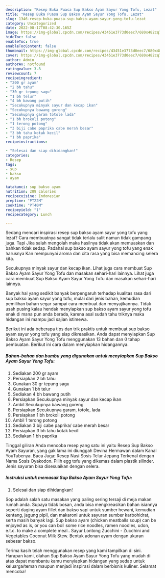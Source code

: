 ```yaml
---
description: "Resep Buka Puasa Sup Bakso Ayam Sayur Yong Tofu, Lezat"
title: "Resep Buka Puasa Sup Bakso Ayam Sayur Yong Tofu, Lezat"
slug: 1346-resep-buka-puasa-sup-bakso-ayam-sayur-yong-tofu-lezat
category: Uncategorized
date: 2022-08-17T08:42:30.165Z
image: https://img-global.cpcdn.com/recipes/43451e3773d0eec7/680x482cq70/sup-bakso-ayam-sayur-yong-tofu-foto-resep-utama.jpg
hideToc: false
enableToc: true
enableTocContent: false
thumbnail: https://img-global.cpcdn.com/recipes/43451e3773d0eec7/680x482cq70/sup-bakso-ayam-sayur-yong-tofu-foto-resep-utama.jpg
cover: https://img-global.cpcdn.com/recipes/43451e3773d0eec7/680x482cq70/sup-bakso-ayam-sayur-yong-tofu-foto-resep-utama.jpg
author: Admin
authorAv: notfound
ratingvalue: 3.8
reviewcount: 7
recipeingredient:
- "200 gr ayam"
- "2 bh tahu"
- "30 gr tepung sagu"
- "1 bh telur"
- "4 bh bawang putih"
- "Secukupnya minyak sayur dan kecap ikan"
- "Secukupnya bawang goreng"
- "Secukupnya garam totole lada"
- "1 bh brokoli potong"
- "1 terong potong"
- "3 biji cabe paprika cabe merah besar"
- "3 bh tahu kotak kecil"
- "1 bh paprika"
recipeinstructions:

- "Selesai dan siap dihidangkan!"
categories:
- Resep
tags:
- sup
- bakso
- ayam

katakunci: sup bakso ayam 
nutrition: 209 calories
recipecuisine: Indonesian
preptime: "PT22M"
cooktime: "PT40M"
recipeyield: "1"
recipecategory: Lunch

---
```



Sedang mencari inspirasi resep sup bakso ayam sayur yong tofu yang lezat? Cara membuatnya sangat tidak terlalu sulit namun tidak gampang juga. Tapi Jika salah mengolah maka hasilnya tidak akan memuaskan dan bahkan tidak sedap. Padahal sup bakso ayam sayur yong tofu yang enak harusnya Kan mempunyai aroma dan cita rasa yang bisa memancing selera kita.


Secukupnya minyak sayur dan kecap ikan. Lihat juga cara membuat Sup Bakso Ayam Sayur Yong Tofu dan masakan sehari-hari lainnya. Lihat juga cara membuat Sup Bakso Ayam Sayur Yong Tofu dan masakan sehari-hari lainnya.

Banyak hal yang sedikit banyak berpengaruh terhadap kualitas rasa dari sup bakso ayam sayur yong tofu, mulai dari jenis bahan, kemudian pemilihan bahan segar sampai cara membuat dan menyajikannya. Tidak usah pusing kalau hendak menyiapkan sup bakso ayam sayur yong tofu enak di mana pun anda berada, karena asal sudah tahu triknya maka hidangan ini mampu jadi sajian istimewa.


Berikut ini ada beberapa tips dan trik praktis untuk membuat sup bakso ayam sayur yong tofu yang siap dikreasikan. Anda dapat menyiapkan Sup Bakso Ayam Sayur Yong Tofu menggunakan 13 bahan dan 0 tahap pembuatan. Berikut ini cara dalam menyiapkan hidangannya.

<!--inarticleads1-->

##### Bahan-bahan dan bumbu yang digunakan untuk menyiapkan Sup Bakso Ayam Sayur Yong Tofu:

1. Sediakan 200 gr ayam
1. Persiapkan 2 bh tahu
1. Gunakan 30 gr tepung sagu
1. Gunakan 1 bh telur
1. Sediakan 4 bh bawang putih
1. Persiapkan Secukupnya minyak sayur dan kecap ikan
1. Ambil Secukupnya bawang goreng
1. Persiapkan Secukupnya garam, totole, lada
1. Persiapkan 1 bh brokoli potong
1. Ambil 1 terong potong
1. Sediakan 3 biji cabe paprika/ cabe merah besar
1. Persiapkan 3 bh tahu kotak kecil
1. Sediakan 1 bh paprika


Tinggal giliran Anda mencoba resep yang satu ini yaitu Resep Sup Bakso Ayam Sayuran, yang gak lama ini diunggah Devina Hermawan dalam Kanal YouTubenya. Baca Juga: Resep Nasi Sosis Telur Jepang Terkenal dengan Nama Sosis Oyakodon. Pilih egg tofu yang dikemas dalam plastik silinder. Jenis sayuran bisa disesuaikan dengan selera. 

<!--inarticleads2-->

##### Instruksi untuk memasak Sup Bakso Ayam Sayur Yong Tofu:


1. Selesai dan siap dihidangkan!

Sop adalah salah satu masakan yang paling sering tersaji di meja makan rumah anda. Supaya tidak bosan, anda bisa mengkreasikan bahan isiannya seperti daging ayam fillet dan bakso sapi untuk sumber hewani, kemudian kentang, jagung pipil, dan makaroni untuk sayuran sumber karbohidrat, serta masih banyak lagi. Sup bakso ayam (chicken meatballs soup) can be enjoyed as is, or you can boil some rice noodles, ramen noodles, udon, e.t.c. to make a complete meal.. Sayur Lontong Zucchini - Zucchini and Vegetables Coconut Milk Stew. Bentuk adonan ayam dengan ukuran sebesar bakso. 

Terima kasih telah menggunakan resep yang kami tampilkan di sini. Harapan kami, olahan Sup Bakso Ayam Sayur Yong Tofu yang mudah di atas dapat membantu kamu menyiapkan hidangan yang sedap untuk keluarga/teman maupun menjadi inspirasi dalam berbisnis kuliner. Selamat mencoba!
